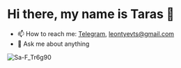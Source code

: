 # Hi there, my name is Taras 👋

- 📫 How to reach me: [Telegram](https://t.me/pageotara), leontyevts@gmail.com
- 💬 Ask me about anything

![Sa-F_Tr6g90](https://user-images.githubusercontent.com/84567804/162518941-2e9196e5-a529-481f-9bbc-57ad880d27db.jpg)


